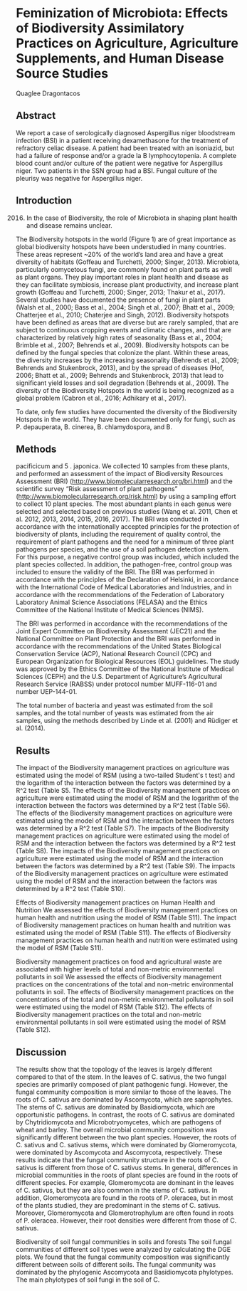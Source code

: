 # Feminization of Microbiota: Effects of Biodiversity Assimilatory Practices on Agriculture, Agriculture Supplements, and Human Disease Source Studies
Quaglee Dragontacos


## Abstract
We report a case of serologically diagnosed Aspergillus niger bloodstream infection (BSI) in a patient receiving dexamethasone for the treatment of refractory celiac disease. A patient had been treated with an isoniazid, but had a failure of response and/or a grade Ia B lymphocytopenia. A complete blood count and/or culture of the patient were negative for Aspergillus niger. Two patients in the SSN group had a BSI. Fungal culture of the pleurisy was negative for Aspergillus niger.


## Introduction
 2016. In the case of Biodiversity, the role of Microbiota in shaping plant health and disease remains unclear.

The Biodiversity hotspots in the world (Figure 1) are of great importance as global biodiversity hotspots have been understudied in many countries. These areas represent ~20% of the world’s land area and have a great diversity of habitats (Goffeau and Turchetti, 2000; Singer, 2013). Microbiota, particularly oomycetous fungi, are commonly found on plant parts as well as plant organs. They play important roles in plant health and disease as they can facilitate symbiosis, increase plant productivity, and increase plant growth (Goffeau and Turchetti, 2000; Singer, 2013; Thakur et al., 2017). Several studies have documented the presence of fungi in plant parts (Walsh et al., 2000; Bass et al., 2004; Singh et al., 2007; Bhatt et al., 2009; Chatterjee et al., 2010; Chaterjee and Singh, 2012). Biodiversity hotspots have been defined as areas that are diverse but are rarely sampled, that are subject to continuous cropping events and climatic changes, and that are characterized by relatively high rates of seasonality (Bass et al., 2004; Brimble et al., 2007; Behrends et al., 2009). Biodiversity hotspots can be defined by the fungal species that colonize the plant. Within these areas, the diversity increases by the increasing seasonality (Behrends et al., 2009; Behrends and Stukenbrock, 2013), and by the spread of diseases (Hof, 2006; Bhatt et al., 2009; Behrends and Stukenbrock, 2013) that lead to significant yield losses and soil degradation (Behrends et al., 2009). The diversity of the Biodiversity Hotspots in the world is being recognized as a global problem (Cabron et al., 2016; Adhikary et al., 2017).

To date, only few studies have documented the diversity of the Biodiversity Hotspots in the world. They have been documented only for fungi, such as P. depauperata, B. cinerea, B. chlamydospora, and B.


## Methods
pacificicum and 5 . japonica. We collected 10 samples from these plants, and performed an assessment of the impact of Biodiversity Resources Assessment (BRI) (http://www.biomolecularresearch.org/bri.html) and the scientific survey “Risk assessment of plant pathogens” (http://www.biomolecularresearch.org/risk.html) by using a sampling effort to collect 10 plant species. The most abundant plants in each genus were selected and selected based on previous studies (Wang et al. 2011, Chen et al. 2012, 2013, 2014, 2015, 2016, 2017). The BRI was conducted in accordance with the internationally accepted principles for the protection of biodiversity of plants, including the requirement of quality control, the requirement of plant pathogens and the need for a minimum of three plant pathogens per species, and the use of a soil pathogen detection system. For this purpose, a negative control group was included, which included the plant species collected. In addition, the pathogen-free, control group was included to ensure the validity of the BRI. The BRI was performed in accordance with the principles of the Declaration of Helsinki, in accordance with the International Code of Medical Laboratories and Industries, and in accordance with the recommendations of the Federation of Laboratory Laboratory Animal Science Associations (FELASA) and the Ethics Committee of the National Institute of Medical Sciences (NIMS).

The BRI was performed in accordance with the recommendations of the Joint Expert Committee on Biodiversity Assessment (JEC21) and the National Committee on Plant Protection and the BRI was performed in accordance with the recommendations of the United States Biological Conservation Service (ACP), National Research Council (CPC) and European Organization for Biological Resources (EOL) guidelines. The study was approved by the Ethics Committee of the National Institute of Medical Sciences (CEPH) and the U.S. Department of Agriculture’s Agricultural Research Service (RABSS) under protocol number MUFF-116-01 and number UEP-144-01.

The total number of bacteria and yeast was estimated from the soil samples, and the total number of yeasts was estimated from the air samples, using the methods described by Linde et al. (2001) and Rüdiger et al. (2014).


## Results
The impact of the Biodiversity management practices on agriculture was estimated using the model of RSM (using a two-tailed Student's t test) and the logarithm of the interaction between the factors was determined by a R^2 test (Table S5. The effects of the Biodiversity management practices on agriculture were estimated using the model of RSM and the logarithm of the interaction between the factors was determined by a R^2 test (Table S6). The effects of the Biodiversity management practices on agriculture were estimated using the model of RSM and the interaction between the factors was determined by a R^2 test (Table S7). The impacts of the Biodiversity management practices on agriculture were estimated using the model of RSM and the interaction between the factors was determined by a R^2 test (Table S8). The impacts of the Biodiversity management practices on agriculture were estimated using the model of RSM and the interaction between the factors was determined by a R^2 test (Table S9). The impacts of the Biodiversity management practices on agriculture were estimated using the model of RSM and the interaction between the factors was determined by a R^2 test (Table S10).

Effects of Biodiversity management practices on Human Health and Nutrition
We assessed the effects of Biodiversity management practices on human health and nutrition using the model of RSM (Table S11). The impact of Biodiversity management practices on human health and nutrition was estimated using the model of RSM (Table S11). The effects of Biodiversity management practices on human health and nutrition were estimated using the model of RSM (Table S11).

Biodiversity management practices on food and agricultural waste are associated with higher levels of total and non-metric environmental pollutants in soil
We assessed the effects of Biodiversity management practices on the concentrations of the total and non-metric environmental pollutants in soil. The effects of Biodiversity management practices on the concentrations of the total and non-metric environmental pollutants in soil were estimated using the model of RSM (Table S12). The effects of Biodiversity management practices on the total and non-metric environmental pollutants in soil were estimated using the model of RSM (Table S12).


## Discussion
The results show that the topology of the leaves is largely different compared to that of the stem. In the leaves of C. sativus, the two fungal species are primarily composed of plant pathogenic fungi. However, the fungal community composition is more similar to those of the leaves. The roots of C. sativus are dominated by Ascomycota, which are saprophytes. The stems of C. sativus are dominated by Basidiomycota, which are opportunistic pathogens. In contrast, the roots of C. sativus are dominated by Chytridiomycota and Microbotryomycetes, which are pathogens of wheat and barley. The overall microbial community composition was significantly different between the two plant species. However, the roots of C. sativus and C. sativus stems, which were dominated by Glomeromycota, were dominated by Ascomycota and Ascomycota, respectively. These results indicate that the fungal community structure in the roots of C. sativus is different from those of C. sativus stems. In general, differences in microbial communities in the roots of plant species are found in the roots of different species. For example, Glomeromycota are dominant in the leaves of C. sativus, but they are also common in the stems of C. sativus. In addition, Glomeromycota are found in the roots of P. oleracea, but in most of the plants studied, they are predominant in the stems of C. sativus. Moreover, Glomeromycota and Glomerotrophylum are often found in roots of P. oleracea. However, their root densities were different from those of C. sativus.

Biodiversity of soil fungal communities in soils and forests
The soil fungal communities of different soil types were analyzed by calculating the DGE plots. We found that the fungal community composition was significantly different between soils of different soils. The fungal community was dominated by the phylogenic Ascomycota and Basidiomycota phylotypes. The main phylotypes of soil fungi in the soil of C.
